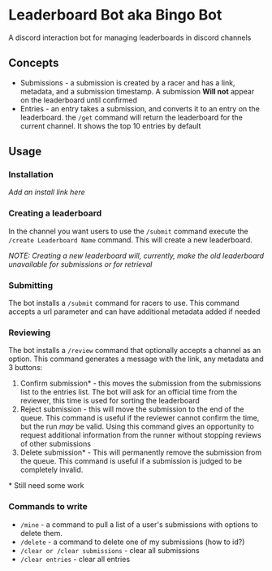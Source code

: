 # Leaderboard Bot aka Bingo Bot

A discord interaction bot for managing leaderboards in discord channels

## Concepts

- Submissions - a submission is created by a racer and has a link, metadata, and a submission timestamp. A submission **Will not** appear on the leaderboard until confirmed
- Entries - an entry takes a submission, and converts it to an entry on the leaderboard. the `/get` command will return the leaderboard for the current channel. It shows the top 10 entries by default

## Usage

### Installation

_Add an install link here_

### Creating a leaderboard

In the channel you want users to use the `/submit` command execute the `/create Leaderboard Name` command. This will create a new leaderboard.

_NOTE: Creating a new leaderboard will, currently, make the old leaderboard unavailable for submissions or for retrieval_

### Submitting

The bot installs a `/submit` command for racers to use. This command accepts a url parameter and can have additional metadata added if needed

### Reviewing

The bot installs a `/review` command that optionally accepts a channel as an option. This command generates a message with the link, any metadata and 3 buttons:

1. Confirm submission\* - this moves the submission from the submissions list to the entries list. The bot will ask for an official time from the reviewer, this time is used for sorting the leaderboard
2. Reject submission - this will move the submission to the end of the queue. This command is useful if the reviewer cannot confirm the time, but the run _may_ be valid. Using this command gives an opportunity to request additional information from the runner without stopping reviews of other submissions
3. Delete submission\* - This will permanently remove the submission from the queue. This command is useful if a submission is judged to be completely invalid.

\* Still need some work

### Commands to write

- `/mine` - a command to pull a list of a user's submissions with options to delete them.
- `/delete` - a command to delete one of my submissions (how to id?)
- `/clear or /clear submissions` - clear all submissions
- `/clear entries` - clear all entries
